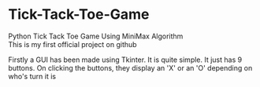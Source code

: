# Tick-Tack-Toe-Game
Python Tick Tack Toe Game Using MiniMax Algorithm
<br>
This is my first official project on github

Firstly a GUI has been made using Tkinter. It is quite simple. It just has 9 buttons. On clicking the buttons, they display an 'X' or an 'O' depending on who's turn it is

